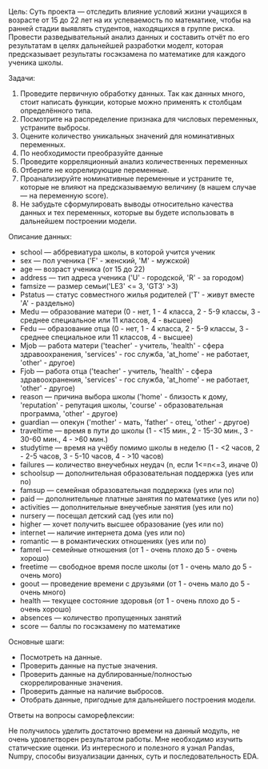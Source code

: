 Цель:
Суть проекта — отследить влияние условий жизни учащихся в возрасте от 15 до 22 лет на их успеваемость по математике, чтобы на ранней стадии выявлять студентов, находящихся в группе риска. Провести разведывательный анализ данных и составить отчёт по его результатам в целях дальнейшей разработки моделт, которая предсказывает результаты госэкзамена по математике для каждого ученика школы.

Задачи:
1. Проведите первичную обработку данных. Так как данных много, стоит написать функции, которые можно применять к столбцам определённого типа.
2. Посмотрите на распределение признака для числовых переменных, устраните выбросы.
3. Оцените количество уникальных значений для номинативных переменных.
4. По необходимости преобразуйте данные
5. Проведите корреляционный анализ количественных переменных
6. Отберите не коррелирующие переменные.
7. Проанализируйте номинативные переменные и устраните те, которые не влияют на предсказываемую величину (в нашем случае — на переменную score).
8. Не забудьте сформулировать выводы относительно качества данных и тех переменных, которые вы будете использовать в дальнейшем построении модели.

Описание данных:
* school — аббревиатура школы, в которой учится ученик
* sex — пол ученика ('F' - женский, 'M' - мужской)
* age — возраст ученика (от 15 до 22)
* address — тип адреса ученика ('U' - городской, 'R' - за городом)
* famsize — размер семьи('LE3' <= 3, 'GT3' >3)
* Pstatus — статус совместного жилья родителей ('T' - живут вместе 'A' - раздельно)
* Medu — образование матери (0 - нет, 1 - 4 класса, 2 - 5-9 классы, 3 - среднее специальное или 11 классов, 4 - высшее)
* Fedu — образование отца (0 - нет, 1 - 4 класса, 2 - 5-9 классы, 3 - среднее специальное или 11 классов, 4 - высшее)
* Mjob — работа матери ('teacher' - учитель, 'health' - сфера здравоохранения, 'services' - гос служба, 'at_home' - не работает, 'other' - другое)
* Fjob — работа отца ('teacher' - учитель, 'health' - сфера здравоохранения, 'services' - гос служба, 'at_home' - не работает, 'other' - другое)
* reason — причина выбора школы ('home' - близость к дому, 'reputation' - репутация школы, 'course' - образовательная программа, 'other' - другое)
* guardian — опекун ('mother' - мать, 'father' - отец, 'other' - другое)
* traveltime — время в пути до школы (1 - <15 мин., 2 - 15-30 мин., 3 - 30-60 мин., 4 - >60 мин.)
* studytime — время на учёбу помимо школы в неделю (1 - <2 часов, 2 - 2-5 часов, 3 - 5-10 часов, 4 - >10 часов)
* failures — количество внеучебных неудач (n, если 1<=n<=3, иначе 0)
* schoolsup — дополнительная образовательная поддержка (yes или no)
* famsup — семейная образовательная поддержка (yes или no)
* paid — дополнительные платные занятия по математике (yes или no)
* activities — дополнительные внеучебные занятия (yes или no)
* nursery — посещал детский сад (yes или no)
* higher — хочет получить высшее образование (yes или no)
* internet — наличие интернета дома (yes или no)
* romantic — в романтических отношениях (yes или no)
* famrel — семейные отношения (от 1 - очень плохо до 5 - очень хорошо)
* freetime — свободное время после школы (от 1 - очень мало до 5 - очень мого)
* goout — проведение времени с друзьями (от 1 - очень мало до 5 - очень много)
* health — текущее состояние здоровья (от 1 - очень плохо до 5 - очень хорошо)
* absences — количество пропущенных занятий
* score — баллы по госэкзамену по математике

Основные шаги:
* Посмотреть на данные.
* Проверить данные на пустые значения.
* Проверить данные на дублированные/полностью скоррелированные значения.
* Проверить данные на наличие выбросов.
* Отобрать данные, пригодные для дальнейшего построения модели.

Ответы на вопросы саморефлексии:

Не получилось уделить достаточно времени на данный модуль, не очень удовлетворен результатом работы. Мне необходимо изучить статические оценки.
Из интересного и полезного я узнал Pandas, Numpy, способы визуализации данных, суть и последовательность EDA.
